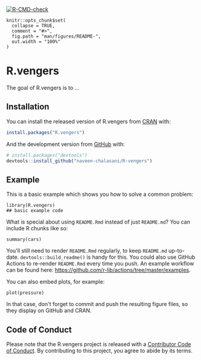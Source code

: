 <!-- badges: start -->
[![R-CMD-check](https://github.com/naveen-chalasani/R.vengers/workflows/R-CMD-check/badge.svg)](https://github.com/naveen-chalasani/R.vengers/actions)
<!-- badges: end -->

<!-- README.md is generated from README.Rmd. Please edit that file -->

```{r, include = FALSE}
knitr::opts_chunk$set(
  collapse = TRUE,
  comment = "#>",
  fig.path = "man/figures/README-",
  out.width = "100%"
)
```

# R.vengers

<!-- badges: start -->
<!-- badges: end -->

The goal of R.vengers is to ...

## Installation

You can install the released version of R.vengers from [CRAN](https://CRAN.R-project.org) with:

``` r
install.packages("R.vengers")
```

And the development version from [GitHub](https://github.com/) with:

``` r
# install.packages("devtools")
devtools::install_github("naveen-chalasani/R-vengers")
```
## Example

This is a basic example which shows you how to solve a common problem:

```{r example}
library(R.vengers)
## basic example code
```

What is special about using `README.Rmd` instead of just `README.md`? You can include R chunks like so:

```{r cars}
summary(cars)
```

You'll still need to render `README.Rmd` regularly, to keep `README.md` up-to-date. `devtools::build_readme()` is handy for this. You could also use GitHub Actions to re-render `README.Rmd` every time you push. An example workflow can be found here: <https://github.com/r-lib/actions/tree/master/examples>.

You can also embed plots, for example:

```{r pressure, echo = FALSE}
plot(pressure)
```

In that case, don't forget to commit and push the resulting figure files, so they display on GitHub and CRAN.

## Code of Conduct

Please note that the R.vengers project is released with a [Contributor Code of Conduct](https://contributor-covenant.org/version/2/0/CODE_OF_CONDUCT.html). By contributing to this project, you agree to abide by its terms.
